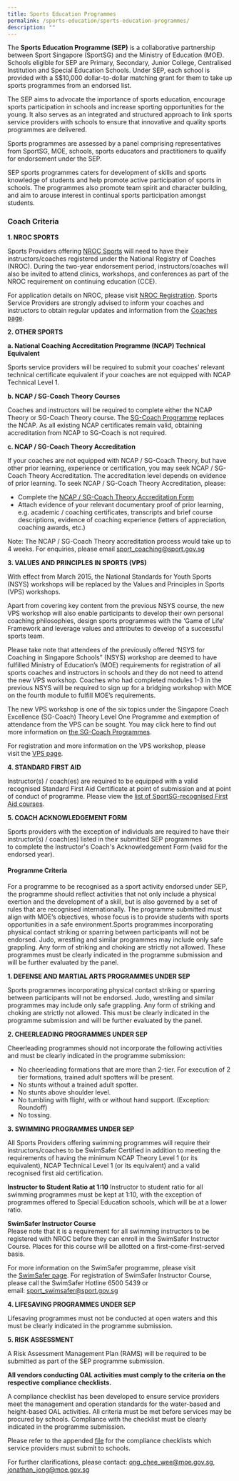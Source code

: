```yaml
---
title: Sports Education Programmes
permalink: /sports-education/sports-education-programmes/
description: ""
---
```

The **Sports Education Programme (SEP)** is a collaborative partnership between Sport Singapore (SportSG) and the Ministry of Education (MOE). Schools eligible for SEP are Primary, Secondary, Junior College, Centralised Institution and Special Education Schools. Under SEP, each school is provided with a S$10,000 dollar-to-dollar matching grant for them to take up sports programmes from an endorsed list.

The SEP aims to advocate the importance of sports education, encourage sports participation in schools and increase sporting opportunities for the young. It also serves as an integrated and structured approach to link sports service providers with schools to ensure that innovative and quality sports programmes are delivered.

Sports programmes are assessed by a panel comprising representatives from SportSG, MOE, schools, sports educators and practitioners to qualify for endorsement under the SEP.

SEP sports programmes caters for development of skills and sports knowledge of students and help promote active participation of sports in schools. The programmes also promote team spirit and character building, and aim to arouse interest in continual sports participation amongst students.

### **Coach Criteria**

**1. NROC SPORTS**

Sports Providers offering [NROC Sports](https://www.sportsingapore.gov.sg/athletes-coaches/coaches-corner/singapore-coach-excellence-programme-sg-coach/sg-coach-technical-programme-accreditation) will need to have their instructors/coaches registered under the National Registry of Coaches (NROC). During the two-year endorsement period, instructors/coaches will also be invited to attend clinics, workshops, and conferences as part of the NROC requirement on continuing education (CCE).  
  
For application details on NROC, please visit [NROC Registration](http://www.sportsingapore.gov.sg/athletes-coaches/coaches-corner/national-registry-of-coaches). Sports Service Providers are strongly advised to inform your coaches and instructors to obtain regular updates and information from the [Coaches page](https://www.sportsingapore.gov.sg/athletes-coaches/coaches-corner/national-registry-of-coaches).

**2. OTHER SPORTS**  

**a. National Coaching Accreditation Programme (NCAP) Technical Equivalent**

Sports service providers will be required to submit your coaches’ relevant technical certificate equivalent if your coaches are not equipped with NCAP Technical Level 1.

**b. NCAP / SG-Coach Theory Courses**

Coaches and instructors will be required to complete either the NCAP Theory or SG-Coach Theory course. The [SG-Coach Programme](https://www.sportsingapore.gov.sg/athletes-coaches/coaches-corner/singapore-coach-excellence-programme-sg-coach) replaces the NCAP. As all existing NCAP certificates remain valid, obtaining accreditation from NCAP to SG-Coach is not required.

**c. NCAP / SG-Coach Theory Accreditation** 

If your coaches are not equipped with NCAP / SG-Coach Theory, but have other prior learning, experience or certification, you may seek NCAP / SG-Coach Theory Accreditation. The accreditation level depends on evidence of prior learning. To seek NCAP / SG-Coach Theory Accreditation, please:

* Complete the [NCAP / SG-Coach Theory Accreditation Form](https://www.sportsingapore.gov.sg/-/media/SSC/Corporate/Files/Athletes-and-Coaches/For-Coaches/Coach-Development/National-Coaching-Accreditation-Programme/20180719-SGCoach-Theory-Accreditation-Application-Form.ashx?la=en&hash=E3076157AAF8669D0CE73A42F9CFF6F9D41BE130)
* Attach evidence of your relevant documentary proof of prior learning, e.g. academic / coaching certificates, transcripts and brief course descriptions, evidence of coaching experience (letters of appreciation, coaching awards, etc.)

Note: The NCAP / SG-Coach Theory accreditation process would take up to 4 weeks. For enquiries, please email [sport_coaching@sport.gov.sg](mailto:sport_coaching@sport.gov.sg?subject=Sports%20Education%20Programme "null") 

**3. VALUES AND PRINCIPLES IN SPORTS (VPS)**

With effect from March 2015, the National Standards for Youth Sports (NSYS) workshops will be replaced by the Values and Principles in Sports (VPS) workshops.

Apart from covering key content from the previous NSYS course, the new VPS workshop will also enable participants to develop their own personal coaching philosophies, design sports programmes with the ‘Game of Life’ Framework and leverage values and attributes to develop of a successful sports team.

Please take note that attendees of the previously offered ‘NSYS for Coaching in Singapore Schools” (NSYS) workshop are deemed to have fulfilled Ministry of Education’s (MOE) requirements for registration of all sports coaches and instructors in schools and they do not need to attend the new VPS workshop. Coaches who had completed modules 1-3 in the previous NSYS will be required to sign up for a bridging workshop with MOE on the fourth module to fulfill MOE’s requirements.  

The new VPS workshop is one of the six topics under the Singapore Coach Excellence (SG-Coach) Theory Level One Programme and exemption of attendance from the VPS can be sought. You may click here to find out more information on [the SG-Coach Programmes](https://www.sportsingapore.gov.sg/athletes-coaches/coaches-corner/singapore-coach-excellence-programme-sg-coach).

For registration and more information on the VPS workshop, please visit the [VPS page](/sports-education/value-and-principles-in-sport/).

**4. STANDARD FIRST AID**

Instructor(s) / coach(es) are required to be equipped with a valid recognised Standard First Aid Certificate at point of submission and at point of conduct of programme. Please view the [list of SportSG-recognised First Aid courses](https://www.sportsingapore.gov.sg/athletes-coaches/coaches-corner/national-registry-of-coaches/accredited-standard-first-aid-with-aed-courses).

**5. COACH ACKNOWLEDGEMENT FORM**

Sports providers with the exception of individuals are required to have their instructor(s) / coach(es) listed in their submitted SEP programmes to complete the Instructor's Coach's Acknowledgement Form (valid for the endorsed year).

#### **Programme Criteria**

For a programme to be recognised as a sport activity endorsed under SEP, the programme should reflect activities that not only include a physical exertion and the development of a skill, but is also governed by a set of rules that are recognised internationally. The programme submitted must align with MOE’s objectives, whose focus is to provide students with sports opportunities in a safe environment.Sports programmes incorporating physical contact striking or sparring between participants will not be endorsed. Judo, wrestling and similar programmes may include only safe grappling. Any form of striking and choking are strictly not allowed. These programmes must be clearly indicated in the programme submission and will be further evaluated by the panel.

**1. DEFENSE AND MARTIAL ARTS PROGRAMMES UNDER SEP**

Sports programmes incorporating physical contact striking or sparring between participants will not be endorsed. Judo, wrestling and similar programmes may include only safe grappling. Any form of striking and choking are strictly not allowed. This must be clearly indicated in the programme submission and will be further evaluated by the panel.

**2. CHEERLEADING PROGRAMMES UNDER SEP** 

Cheerleading programmes should not incorporate the following activities and must be clearly indicated in the programme submission:

* No cheerleading formations that are more than 2-tier. For execution of 2 tier formations, trained adult spotters will be present.
* No stunts without a trained adult spotter.
* No stunts above shoulder level.
* No tumbling with flight, with or without hand support. (Exception: Roundoff)
*   No tossing.

**3. SWIMMING PROGRAMMES UNDER SEP** 

All Sports Providers offering swimming programmes will require their instructors/coaches to be SwimSafer Certified in addition to meeting the requirements of having the minimum NCAP Theory Level 1 (or its equivalent), NCAP Technical Level 1 (or its equivalent) and a valid recognised first aid certification.

**Instructor to Student Ratio at 1:10** Instructor to student ratio for all swimming programmes must be kept at 1:10, with the exception of programmes offered to Special Education schools, which will be at a lower ratio.  
  
**SwimSafer Instructor Course**   
Please note that it is a requirement for all swimming instructors to be registered with NROC before they can enroll in the SwimSafer Instructor Course. Places for this course will be allotted on a first-come-first-served basis.  
  
For more information on the SwimSafer programme, please visit the [SwimSafer page](http://www.myactivesg.com/sports/swimming/how-to-play/did-you-know/what-is-the-swimsafer-programme). For registration of SwimSafer Instructor Course, please call the SwimSafer Hotline 6500 5439 or email: [sport_swimsafer@sport.gov.sg](mailto:sport_swimsafer@sport.gov.sg)

**4. LIFESAVING PROGRAMMES UNDER SEP**

Lifesaving programmes must not be conducted at open waters and this must be clearly indicated in the programme submission.

**5. RISK ASSESSMENT**

A Risk Assessment Management Plan (RAMS) will be required to be submitted as part of the SEP programme submission.

**All vendors conducting OAL activities must comply to the criteria on the respective compliance checklists.**

A compliance checklist has been developed to ensure service providers meet the management and operation standards for the water-based and height-based OAL activities. All criteria must be met before services may be procured by schools. Compliance with the checklist must be clearly indicated in the programme submission.

Please refer to the appended [file](/files/Sport%20Education/Sport%20Education%20Programmes/Compliance%20Checklists%20for%20Procurement%20of%20OAL%20Activities_version%204%20Feb%2022.pdf) for the compliance checklists which service providers must submit to schools.

For further clarifications, please contact: [ong_chee_wee@moe.gov.sg](mailto:ong_chee_wee@moe.gov.sg), [jonathan_jong@moe.gov.sg](mailto:jonathan_jong@moe.gov.sg)